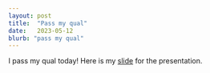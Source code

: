 ```yaml
---
layout: post
title:  "Pass my qual"
date:   2023-05-12
blurb: "pass my qual"
---
```


I pass my qual today! Here is my [slide](https://austen-z-fan.github.io/assets/slides/Qualifying_Exam_PPT.pdf) for the presentation.
